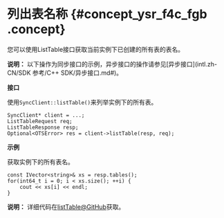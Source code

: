 # 列出表名称 {#concept_ysr_f4c_fgb .concept}

您可以使用ListTable接口获取当前实例下已创建的所有表的表名。

**说明：** 以下操作为同步接口的示例，异步接口的操作请参见[异步接口](intl.zh-CN/SDK 参考/C++ SDK/异步接口.md#)。

**接口**

使用`SyncClient::listTable()`来列举实例下的所有表。

```language-cpp
SyncClient* client = ...;
ListTableRequest req;
ListTableResponse resp;
Optional<OTSError> res = client->listTable(resp, req);

```

**示例**

获取实例下的所有表名。

```language-cpp
const IVector<string>& xs = resp.tables();
for(int64_t i = 0; i < xs.size(); ++i) {
    cout << xs[i] << endl;
}

```

**说明：** 详细代码在[listTable@GitHub](https://github.com/aliyun/aliyun-tablestore-cpp-sdk/tree/master/examples)获取。

